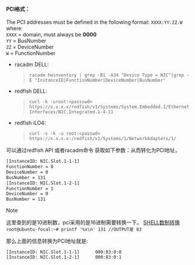 #### PCI格式：

  The PCI addresses must be defined in the following format: `XXXX:YY:ZZ.W` where:  
`XXXX` = domain, must always be **0000**  
`YY` = BusNumber  
`ZZ` = DeviceNumber  
`W` = FunctionNumber 

* racadm DELL:  
   > `racadm hwinventory | grep -B1 -A34 "Device Type = NIC"|grep -E "InstanceID|FunctionNumber|DeviceNumber|BusNumber"`
* redfish DELL:  
   > `curl -k -uroot:<passswd> https://x.x.x.x/redfish/v1/Systems/System.Embedded.1/EthernetInterfaces/NIC.Integrated.1-4-11`
* redfish iLO4:
   > `curl -s -k -u root:<passwd> https://x.x.x.x:/redfish/v1/Systems/1/NetworkAdapters/1/`

可以通过redfish API 或者racadm命令 获取如下参数：从而转化为PCI地址，
```bash
[InstanceID: NIC.Slot.1-1-1]
FunctionNumber = 0
DeviceNumber = 0
BusNumber = 131
[InstanceID: NIC.Slot.1-2-1]
FunctionNumber = 1
DeviceNumber = 0
BusNumber = 131
```
> [!NOTE]
> 这里查到的是10进制数，pci采用的是16进制需要转换一下。
> [SHELL数制转换](https://github.com/wuqiang0720/blogs/blob/main/linux/shell%20%E6%95%B0%E5%88%B6%E8%BD%AC%E6%8D%A2.md)  
> `root@ubuntu-focal:~# printf '%x\n' 131 //OUTPUT是 83 `

那么上面的信息转换为PCI地址就是:<br>
```
[InstanceID: NIC.Slot.1-1-1]      000:83:0:0 
[InstanceID: NIC.Slot.1-2-1]      000:83:0:1
```
